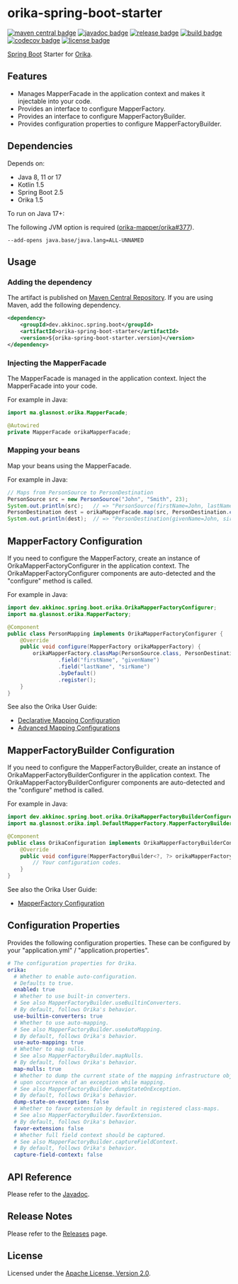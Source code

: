 # orika-spring-boot-starter

[![maven central badge]][maven central]
[![javadoc badge]][javadoc]
[![release badge]][release]
[![build badge]][build]
[![codecov badge]][codecov]
[![license badge]][license]

[maven central]: https://maven-badges.herokuapp.com/maven-central/dev.akkinoc.spring.boot/orika-spring-boot-starter
[maven central badge]: https://maven-badges.herokuapp.com/maven-central/dev.akkinoc.spring.boot/orika-spring-boot-starter/badge.svg
[javadoc]: https://javadoc.io/doc/dev.akkinoc.spring.boot/orika-spring-boot-starter
[javadoc badge]: https://javadoc.io/badge2/dev.akkinoc.spring.boot/orika-spring-boot-starter/javadoc.svg
[release]: https://github.com/akkinoc/orika-spring-boot-starter/releases
[release badge]: https://img.shields.io/github/v/release/akkinoc/orika-spring-boot-starter?color=brightgreen&sort=semver
[build]: https://github.com/akkinoc/orika-spring-boot-starter/actions/workflows/build.yml
[build badge]: https://github.com/akkinoc/orika-spring-boot-starter/actions/workflows/build.yml/badge.svg
[codecov]: https://codecov.io/gh/akkinoc/orika-spring-boot-starter
[codecov badge]: https://codecov.io/gh/akkinoc/orika-spring-boot-starter/branch/main/graph/badge.svg
[license]: LICENSE.txt
[license badge]: https://img.shields.io/github/license/akkinoc/orika-spring-boot-starter?color=blue

[Spring Boot] Starter for [Orika].

[Spring Boot]: https://spring.io/projects/spring-boot
[Orika]: https://orika-mapper.github.io/orika-docs

## Features

* Manages MapperFacade in the application context and makes it injectable into your code.
* Provides an interface to configure MapperFactory.
* Provides an interface to configure MapperFactoryBuilder.
* Provides configuration properties to configure MapperFactoryBuilder.

## Dependencies

Depends on:

* Java 8, 11 or 17
* Kotlin 1.5
* Spring Boot 2.5
* Orika 1.5

To run on Java 17+:

The following JVM option is required ([orika-mapper/orika#377]).

[orika-mapper/orika#377]: https://github.com/orika-mapper/orika/issues/377

```console
--add-opens java.base/java.lang=ALL-UNNAMED
```

## Usage

### Adding the dependency

The artifact is published on [Maven Central Repository][maven central].
If you are using Maven, add the following dependency.

```xml
<dependency>
    <groupId>dev.akkinoc.spring.boot</groupId>
    <artifactId>orika-spring-boot-starter</artifactId>
    <version>${orika-spring-boot-starter.version}</version>
</dependency>
```

### Injecting the MapperFacade

The MapperFacade is managed in the application context.
Inject the MapperFacade into your code.

For example in Java:

```java
import ma.glasnost.orika.MapperFacade;
```

```java
@Autowired
private MapperFacade orikaMapperFacade;
```

### Mapping your beans

Map your beans using the MapperFacade.

For example in Java:

```java
// Maps from PersonSource to PersonDestination
PersonSource src = new PersonSource("John", "Smith", 23);
System.out.println(src);   // => "PersonSource(firstName=John, lastName=Smith, age=23)"
PersonDestination dest = orikaMapperFacade.map(src, PersonDestination.class);
System.out.println(dest);  // => "PersonDestination(givenName=John, sirName=Smith, age=23)"
```

## MapperFactory Configuration

If you need to configure the MapperFactory,
create an instance of OrikaMapperFactoryConfigurer in the application context.
The OrikaMapperFactoryConfigurer components are auto-detected and the "configure" method is called.

For example in Java:

```java
import dev.akkinoc.spring.boot.orika.OrikaMapperFactoryConfigurer;
import ma.glasnost.orika.MapperFactory;

@Component
public class PersonMapping implements OrikaMapperFactoryConfigurer {
    @Override
    public void configure(MapperFactory orikaMapperFactory) {
        orikaMapperFactory.classMap(PersonSource.class, PersonDestination.class)
                .field("firstName", "givenName")
                .field("lastName", "sirName")
                .byDefault()
                .register();
    }
}
```

See also the Orika User Guide:

* [Declarative Mapping Configuration](https://orika-mapper.github.io/orika-docs/mappings-via-classmapbuilder.html)
* [Advanced Mapping Configurations](https://orika-mapper.github.io/orika-docs/advanced-mappings.html)

## MapperFactoryBuilder Configuration

If you need to configure the MapperFactoryBuilder,
create an instance of OrikaMapperFactoryBuilderConfigurer in the application context.
The OrikaMapperFactoryBuilderConfigurer components are auto-detected and the "configure" method is called.

For example in Java:

```java
import dev.akkinoc.spring.boot.orika.OrikaMapperFactoryBuilderConfigurer;
import ma.glasnost.orika.impl.DefaultMapperFactory.MapperFactoryBuilder;

@Component
public class OrikaConfiguration implements OrikaMapperFactoryBuilderConfigurer {
    @Override
    public void configure(MapperFactoryBuilder<?, ?> orikaMapperFactoryBuilder) {
        // Your configuration codes.
    }
}
```

See also the Orika User Guide:

* [MapperFactory Configuration](https://orika-mapper.github.io/orika-docs/mapper-factory.html)

## Configuration Properties

Provides the following configuration properties.
These can be configured by your "application.yml" / "application.properties".

```yaml
# The configuration properties for Orika.
orika:
  # Whether to enable auto-configuration.
  # Defaults to true.
  enabled: true
  # Whether to use built-in converters.
  # See also MapperFactoryBuilder.useBuiltinConverters.
  # By default, follows Orika's behavior.
  use-builtin-converters: true
  # Whether to use auto-mapping.
  # See also MapperFactoryBuilder.useAutoMapping.
  # By default, follows Orika's behavior.
  use-auto-mapping: true
  # Whether to map nulls.
  # See also MapperFactoryBuilder.mapNulls.
  # By default, follows Orika's behavior.
  map-nulls: true
  # Whether to dump the current state of the mapping infrastructure objects
  # upon occurrence of an exception while mapping.
  # See also MapperFactoryBuilder.dumpStateOnException.
  # By default, follows Orika's behavior.
  dump-state-on-exception: false
  # Whether to favor extension by default in registered class-maps.
  # See also MapperFactoryBuilder.favorExtension.
  # By default, follows Orika's behavior.
  favor-extension: false
  # Whether full field context should be captured.
  # See also MapperFactoryBuilder.captureFieldContext.
  # By default, follows Orika's behavior.
  capture-field-context: false
```

## API Reference

Please refer to the [Javadoc][javadoc].

## Release Notes

Please refer to the [Releases][release] page.

## License

Licensed under the [Apache License, Version 2.0][license].
